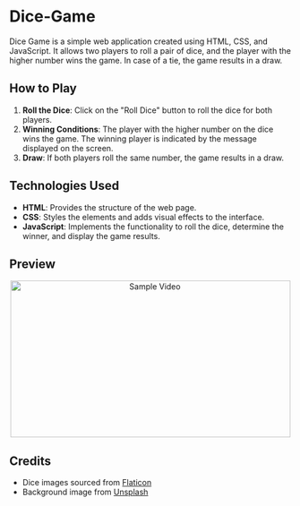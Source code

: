 # Dice-Game

Dice Game is a simple web application created using HTML, CSS, and JavaScript. It allows two players to roll a pair of dice, and the player with the higher number wins the game. In case of a tie, the game results in a draw.

## How to Play

1. **Roll the Dice**: Click on the "Roll Dice" button to roll the dice for both players.
2. **Winning Conditions**: The player with the higher number on the dice wins the game. The winning player is indicated by the message displayed on the screen.
3. **Draw**: If both players roll the same number, the game results in a draw.

## Technologies Used

- **HTML**: Provides the structure of the web page.
- **CSS**: Styles the elements and adds visual effects to the interface.
- **JavaScript**: Implements the functionality to roll the dice, determine the winner, and display the game results.

## Preview

<p align="center">
  <img src="https://github.com/AyushSingh012/Demo/assets/109151442/2b038d8c-3b00-4903-ac62-6e334b5815a0" alt="Sample Video" width="500" height="280">
</p>

## Credits

- Dice images sourced from [Flaticon](https://www.flaticon.com/)
- Background image from [Unsplash](https://unsplash.com/)
